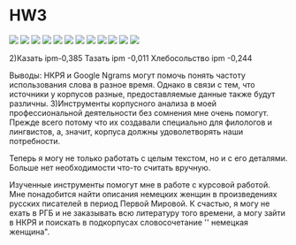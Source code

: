 # HW3
![](1.png)
![](2.png)
![](3.png)
![](4.png)
![](5.png)
![](6.png)
![](grafik1.png)
![](grafik2.png)
![](grafik3.png)
![](grafik4.png)
![](grafik5.png)
![](grafik6.png)

2)Казать ipm-0,385
Тазать ipm -0,011
Хлебосольство ipm -0,244

Выводы: 
НКРЯ и Google Ngrams могут помочь понять частоту использования слова в разное время. Однако в связи с тем, что источники у корпусов разные, предоставляемые данные также будут различны.
3)Инструменты корпусного анализа в моей профессиональной деятельности без сомнения мне очень помогут. Прежде всего потому что их создавали специально для филологов и лингвистов, а, значит, корпуса должны удоволетворять наши потребности.

Теперь я могу не только работать с целым текстом, но и с его деталями. Больше нет необходимости что-то считать вручную.

Изученные инструменты помогут мне в работе с курсовой работой. Мне понадобится найти описания немецких женщин в произведениях русских писателей в период Первой Мировой. К счастью, я могу не ехать в РГБ и не заказывать всю литературу того времени, а могу зайти в НКРЯ и поискать в подкорпусах словосочетание '' немецкая женщина".
